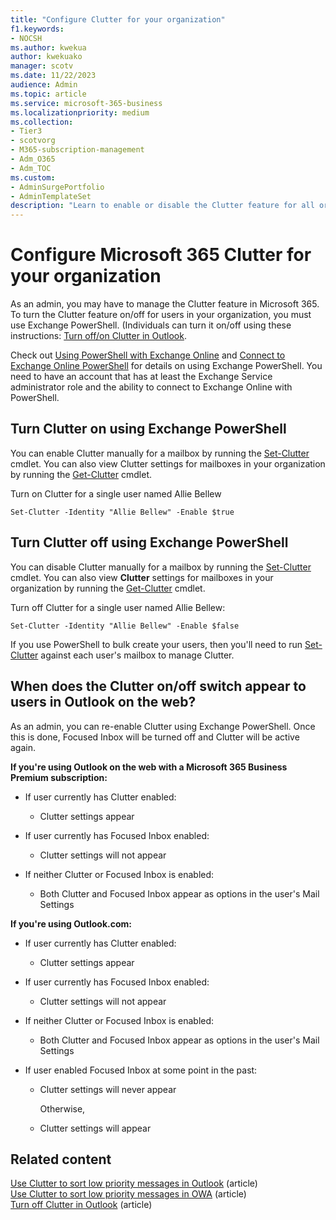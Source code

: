 ```yaml
---
title: "Configure Clutter for your organization"
f1.keywords:
- NOCSH
ms.author: kwekua
author: kwekuako
manager: scotv
ms.date: 11/22/2023
audience: Admin
ms.topic: article
ms.service: microsoft-365-business
ms.localizationpriority: medium
ms.collection:
- Tier3
- scotvorg 
- M365-subscription-management 
- Adm_O365
- Adm_TOC
ms.custom: 
- AdminSurgePortfolio
- AdminTemplateSet
description: "Learn to enable or disable the Clutter feature for all or specific users in your organization, using Exchange PowerShell. "
---
```


# Configure Microsoft 365 Clutter for your organization
  
As an admin, you may have to manage the Clutter feature in Microsoft 365. To turn the Clutter feature on/off for users in your organization, you must use Exchange PowerShell. (Individuals can turn it on/off using these instructions: [Turn off/on Clutter in Outlook](https://support.microsoft.com/office/a9c72a77-1bc4-40e6-ba6d-103c1d1aba4c).
  
Check out [Using PowerShell with Exchange Online](/powershell/exchange/exchange-online-powershell) and [Connect to Exchange Online PowerShell](/powershell/exchange/connect-to-exchange-online-powershell) for details on using Exchange PowerShell. You need to have an account that has at least the Exchange Service administrator role and the ability to connect to Exchange Online with PowerShell.
  
## Turn Clutter on using Exchange PowerShell

You can enable Clutter manually for a mailbox by running the [Set-Clutter](/powershell/module/exchange/set-clutter) cmdlet. You can also view Clutter settings for mailboxes in your organization by running the [Get-Clutter](/powershell/module/exchange/get-clutter) cmdlet.
  
Turn on Clutter for a single user named Allie Bellew

`Set-Clutter -Identity "Allie Bellew" -Enable $true`

## Turn Clutter off using Exchange PowerShell

You can disable Clutter manually for a mailbox by running the [Set-Clutter](/powershell/module/exchange/set-clutter) cmdlet. You can also view **Clutter** settings for mailboxes in your organization by running the [Get-Clutter](/powershell/module/exchange/get-clutter) cmdlet.
  
Turn off Clutter for a single user named Allie Bellew:

`Set-Clutter -Identity "Allie Bellew" -Enable $false`

If you use PowerShell to bulk create your users, then you'll need to run [Set-Clutter](/powershell/module/exchange/set-clutter) against each user's mailbox to manage Clutter.
  
## When does the Clutter on/off switch appear to users in Outlook on the web?
<a name="bkmk_onoff"> </a>

As an admin, you can re-enable Clutter using Exchange PowerShell. Once this is done, Focused Inbox will be turned off and Clutter will be active again.
  
 **If you're using Outlook on the web with a Microsoft 365 Business Premium subscription:**
  
- If user currently has Clutter enabled:

  - Clutter settings appear

- If user currently has Focused Inbox enabled:

  - Clutter settings will not appear

- If neither Clutter or Focused Inbox is enabled:

  - Both Clutter and Focused Inbox appear as options in the user's Mail Settings

 **If you're using Outlook.com:**
  
- If user currently has Clutter enabled:

  - Clutter settings appear

- If user currently has Focused Inbox enabled:

  - Clutter settings will not appear

- If neither Clutter or Focused Inbox is enabled:

  - Both Clutter and Focused Inbox appear as options in the user's Mail Settings

- If user enabled Focused Inbox at some point in the past:

  - Clutter settings will never appear

    Otherwise,

  - Clutter settings will appear

## Related content

[Use Clutter to sort low priority messages in Outlook](https://support.microsoft.com/office/7b50c5db-7704-4e55-8a1b-dfc7bf1eafa0) (article)\
[Use Clutter to sort low priority messages in OWA](https://support.microsoft.com/office/fe4d64ca-bf73-48f1-91b4-9a659e008bce) (article)\
[Turn off Clutter in Outlook](https://support.microsoft.com/office/a9c72a77-1bc4-40e6-ba6d-103c1d1aba4c) (article)
